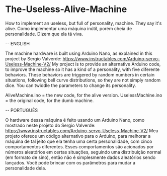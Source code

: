 # The-Useless-Alive-Machine
How to implement an useless, but full of personality, machine. They say it's alive.
Como implementar uma máquina inútil, porém cheia de personalidade. Dizem que ela tá viva.

-- ENGLISH

The machine hardware is built using Arduino Nano, as explained in this project by Sergio Valverde: https://www.instructables.com/Arduino-servo-Useless-Machine-V2/
My project is to provide an alternative Arduino code, to improve the machine so it has a kind of a personality, with five diferente behaviors.
These behaviors are triggered by random numbers in certain situations, following bell curve distributions, so they are not simply random dice.
You can twiddle the parameters to change its personality.

AliveMachine.ino = the new code, for the alive version.
UselessMachine.ino = the original code, for the dumb machine.

-- PORTUGUÊS

O hardware dessa máquina é feito usando um Arduino Nano, como mostrado neste projeto do Sergio Valverde: https://www.instructables.com/Arduino-servo-Useless-Machine-V2/
Meu projeto oferece um código alternativo para o Arduino, para melhorar a máquina de tal jeito que ela tenha uma certa personalidade, com cinco comportamentos diferentes.
Esses comportamentos são acionados por números aleatórios em certas situações, seguindo uma distribuição normal (em formato de sino), então não é simplesmente dados aleatórios sendo lançados.
Você pode brincar com os parâmetros para mudar a personalidade dela.
